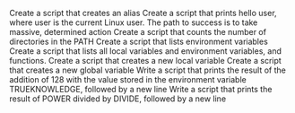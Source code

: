 Create a script that creates an alias
Create a script that prints hello user, where user is the current Linux user.
The path to success is to take massive, determined action
Create a script that counts the number of directories in the PATH
Create a script that lists environment variables
Create a script that lists all local variables and environment variables, and functions.
Create a script that creates a new local variable
Create a script that creates a new global variable
Write a script that prints the result of the addition of 128 with the value stored in the environment variable TRUEKNOWLEDGE, followed by a new line
Write a script that prints the result of POWER divided by DIVIDE, followed by a new line

